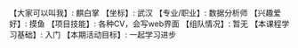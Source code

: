 【大家可以叫我】: 麒白掌
【坐标】: 武汉
【专业/职业】: 数据分析师
【兴趣爱好】: 摸鱼
【项目技能】: 各种CV，会写web界面
【组队情况】: 暂无
【本课程学习基础】: 入门
【本期活动目标】: 一起学习进步